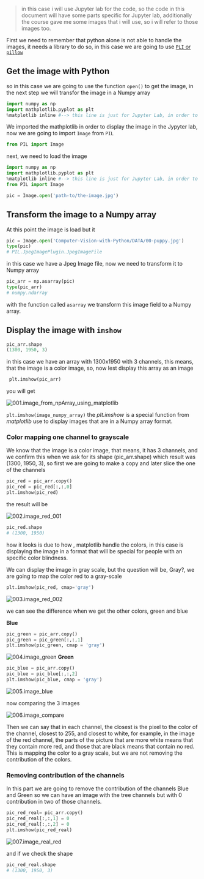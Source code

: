 > in this case i will use Jupyter lab for the code, so the code in this document will have some parts specific for Jupyter lab, additionally the course gave me some images that i will use, so i will refer to those images too.

First we need to remember that python alone is not able to handle the images, it needs a library to do so, in this case we are going to use [`PLI` or `pillow`](https://pillow.readthedocs.io/en/stable/installation.html)

## Get the image with Python

so in this case we are going to use the function `open()` to get the image, in the next step we will transfor the image in a Numpy array

```python
import numpy as np
import mathplotlib.pyplot as plt
%matplotlib inline #--> this line is just for Jupyter Lab, in order to disply images
```
We imported the mathplotlib in order to display the image in the Jypyter lab, now we are going to import `Image` from `PIL`

```python
from PIL import Image
```
 next, we need to load the image

```python
import numpy as np
import mathplotlib.pyplot as plt
%matplotlib inline #--> this line is just for Jupyter Lab, in order to disply images
from PIL import Image

pic = Image.open('path-to/the-image.jpg')

```
## Transform the image to a Numpy array

At this point the image is load but it

```python
pic = Image.open('Computer-Vision-with-Python/DATA/00-puppy.jpg')
type(pic)
# PIL.JpegImagePlugin.JpegImageFile
```

in this case we have a Jpeg Image file, now we need to transform it to Numpy array

```python
pic_arr = np.asarray(pic)
type(pic_arr)
# numpy.ndarray
```

with the function called `asarray` we transform this image field to a Numpy array.

##  Display the image with `imshow`

```python
pic_arr.shape
(1300, 1950, 3)
```
 in this case we have an array with 1300x1950 with 3 channels, this means, that the image is a color image, so, now lest display this array as an image

```python
 plt.imshow(pic_arr)
```
you will get 

![001.image_from_npArray_using_matplotlib](../images/001.image_from_npArray_using_matplotlib.png)

`plt.imshow(image_numpy_array)` the *plt.imshow* is a special function from  *matplotlib* use to display images that are in a Numpy array format.

### Color mapping one channel to grayscale

We know that the image is a color image, that means, it has 3 channels, and we confirm this when we ask for its shape (pic_arr.shape) which result was (1300, 1950, 3), so first we are going to make a copy and later slice the one of the channels

```python
pic_red = pic_arr.copy()
pic_red = pic_red[:,:,0]
plt.imshow(pic_red)
```
the result will be 

![002.image_red_001](../images/002.Image_red_001.png)

```python
pic_red.shape
# (1300, 1950)
```

how it looks is due to how , matplotlib handle the colors, in this case is displaying the image in a format that will be special for people with an specific color blindness.

We can display the image in gray scale, but the question will be, Gray?, we are going to map the color red to a gray-scale

```python
plt.imshow(pic_red, cmap='gray')
``` 
![003.image_red_002](../images/003.Image_red_002.png)

we can see the difference when we get the other colors, green and blue

**Blue**
```python
pic_green = pic_arr.copy()
pic_green = pic_green[:,:,1]
plt.imshow(pic_green, cmap = 'gray')
```
![004.image_green](../images/004.image_green.png)
**Green**

```python
pic_blue = pic_arr.copy()
pic_blue = pic_blue[:,:,2]
plt.imshow(pic_blue, cmap = 'gray')
```
![005.image_blue](../images/005.image_blue.png)

now comparing the 3 images

![006.image_compare](../images/006.image_compare.png)

Then we can say that in each channel, the closest is the pixel to the color of the channel, closest to 255, and closest to white, for example, in the image of the red channel, the parts of the picture that are more white means that they contain more red, and those that are black means that contain no red. This is mapping the color to a gray scale, but we are not removing the contribution of the colors.

### Removing contribution of the channels 

In this part we are going to remove the contribution of the channels Blue and Green so we can have an image with the tree channels but with 0 contribution in two of those channels.

```python
pic_red_real= pic_arr.copy()
pic_red_real[:,:,1] = 0
pic_red_real[:,:,2] = 0
plt.imshow(pic_red_real)
```
![007.image_real_red](../images/007.image_real_red.png)

and if we check the shape

```python
pic_red_real.shape
# (1300, 1950, 3)
```



